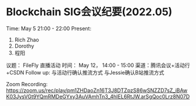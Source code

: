 # Blockchain SIG会议纪要(2022.05)

Time: May 5 21:00 - 22:00
Present:
1. Rich Zhao
2. Dorothy
3. 程阳

议题：
FileFly 直播活动
时间： May 12， 14:00 - 15:00
渠道：腾讯会议+活动行+CSDN
Follow up:
与活动行确认推流方式
与Jessie确认B站推流方式

Zoom Recording: https://zoom.us/rec/play/pm1ZHDaoZn16T3J8DTZpzS86wSNZZD7sZ_iBAwK03JysVGt9YQmRMDeGYxy3AuVAmhTn3_4hIEL6RtJW.arSgQoc0Lrz8N07D 
